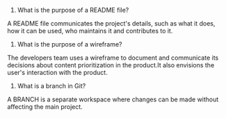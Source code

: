 1. What is the purpose of a README file?

A README file communicates the project's details, such as what it does, how it can be used, who maintains it and contributes to it.
1. What is the purpose of a wireframe?

The developers team uses a wireframe to document and communicate its decisions about content prioritization in the product.It also envisions the user's interaction with the product.
1. What is a branch in Git?

A BRANCH is a separate workspace where changes can be made without affecting the main project.